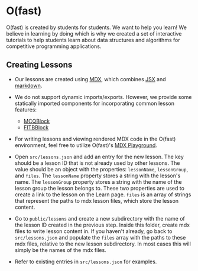 # O(fast)

O(fast) is created by students for students. We want to help you learn! We believe in learning by doing which is why we created a set of interactive tutorials to help students learn about data structures and algorithms for competitive programming applications.
 
## Creating Lessons
- Our lessons are created using [MDX](https://mdxjs.com/), which combines [JSX](https://react.dev/learn/writing-markup-with-jsx) and [markdown](https://www.markdownguide.org/). 

- We do not support dynamic imports/exports. However, we provide some statically imported components for incorporating common lesson features:
  - [MCQBlock](src/components/MCQBlock.tsx)
  - [FITBBlock](src/components/FITBBlock.tsx)

- For writing lessons and viewing rendered MDX code in the O(fast) environment, feel free to utilize O(fast)'s [MDX Playground](https://ofast.io/playground).

- Open `src/lessons.json` and add an entry for the new lesson. The key should be a lesson ID that is not already used by other lessons. The value should be an object with the properties: `lessonName`, `lessonGroup`, and `files`. The `lessonName` property stores a string with the lesson's name. The `lessonGroup` property stores a string with the name of the lesson group the lesson belongs to. These two properties are used to create a link to the lesson on the Learn page. `files` is an array of strings that represent the paths to mdx lesson files, which store the lesson content. 

- Go to `public/lessons` and create a new subdirectory with the name of the lesson ID created in the previous step. Inside this folder, create mdx files to write lesson content in. If you haven't already, go back to `src/lessons.json` and populate the `files` array with the paths to these mdx files, relative to the new lesson subdirectory. In most cases this will simply be the names of the mdx files. 

- Refer to existing entries in `src/lessons.json` for examples.
